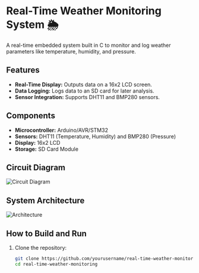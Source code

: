 # Real-Time Weather Monitoring System 🌦️

A real-time embedded system built in C to monitor and log weather parameters like temperature, humidity, and pressure.

## Features
- **Real-Time Display:** Outputs data on a 16x2 LCD screen.
- **Data Logging:** Logs data to an SD card for later analysis.
- **Sensor Integration:** Supports DHT11 and BMP280 sensors.

## Components
- **Microcontroller:** Arduino/AVR/STM32
- **Sensors:** DHT11 (Temperature, Humidity) and BMP280 (Pressure)
- **Display:** 16x2 LCD
- **Storage:** SD Card Module

## Circuit Diagram
![Circuit Diagram](docs/circuit_diagram.png)

## System Architecture
![Architecture](docs/architecture.png)

## How to Build and Run
1. Clone the repository:
   ```bash
   git clone https://github.com/yourusername/real-time-weather-monitoring.git
   cd real-time-weather-monitoring
